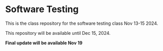 # Software Testing

This is the class repository for the software testing class Nov 13-15 2024.

This repository will be available until Dec 15, 2024.

**Final update will be available Nov 19**

